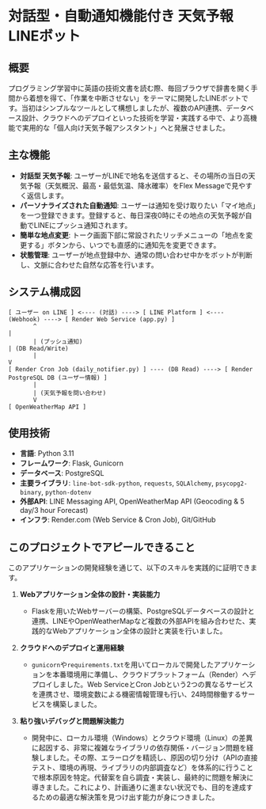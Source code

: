 # 対話型・自動通知機能付き 天気予報LINEボット

## 概要

プログラミング学習中に英語の技術文書を読む際、毎回ブラウザで辞書を開く手間から着想を得て、「作業を中断させない」をテーマに開発したLINEボットです。当初はシンプルなツールとして構想しましたが、複数のAPI連携、データベース設計、クラウドへのデプロイといった技術を学習・実践する中で、より高機能で実用的な「個人向け天気予報アシスタント」へと発展させました。

## 主な機能

* **対話型 天気予報**: ユーザーがLINEで地名を送信すると、その場所の当日の天気予報（天気概況、最高・最低気温、降水確率）をFlex Messageで見やすく返信します。
* **パーソナライズされた自動通知**: ユーザーは通知を受け取りたい「マイ地点」を一つ登録できます。登録すると、毎日深夜0時にその地点の天気予報が自動でLINEにプッシュ通知されます。
* **簡単な地点変更**: トーク画面下部に常設されたリッチメニューの「地点を変更する」ボタンから、いつでも直感的に通知先を変更できます。
* **状態管理**: ユーザーが地点登録中か、通常の問い合わせ中かをボットが判断し、文脈に合わせた自然な応答を行います。

## システム構成図

```
[ ユーザー on LINE ] <---- (対話) ----> [ LINE Platform ] <---- (Webhook) ----> [ Render Web Service (app.py) ]
       ^                                                                                   |
       | (プッシュ通知)                                                                    | (DB Read/Write)
       |                                                                                   V
[ Render Cron Job (daily_notifier.py) ] ---- (DB Read) ----> [ Render PostgreSQL DB (ユーザー情報) ]
       |
       | (天気予報を問い合わせ)
       V
[ OpenWeatherMap API ]
```

## 使用技術

* **言語**: Python 3.11
* **フレームワーク**: Flask, Gunicorn
* **データベース**: PostgreSQL
* **主要ライブラリ**: `line-bot-sdk-python`, `requests`, `SQLAlchemy`, `psycopg2-binary`, `python-dotenv`
* **外部API**: LINE Messaging API, OpenWeatherMap API (Geocoding & 5 day/3 hour Forecast)
* **インフラ**: Render.com (Web Service & Cron Job), Git/GitHub

## このプロジェクトでアピールできること

このアプリケーションの開発経験を通じて、以下のスキルを実践的に証明できます。

1.  **Webアプリケーション全体の設計・実装能力**
    * Flaskを用いたWebサーバーの構築、PostgreSQLデータベースの設計と連携、LINEやOpenWeatherMapなど複数の外部APIを組み合わせた、実践的なWebアプリケーション全体の設計と実装を行いました。

2.  **クラウドへのデプロイと運用経験**
    * `gunicorn`や`requirements.txt`を用いてローカルで開発したアプリケーションを本番環境用に準備し、クラウドプラットフォーム（Render）へデプロイしました。Web ServiceとCron Jobという2つの異なるサービスを連携させ、環境変数による機密情報管理も行い、24時間稼働するサービスを構築しました。

3.  **粘り強いデバッグと問題解決能力**
    * 開発中に、ローカル環境（Windows）とクラウド環境（Linux）の差異に起因する、非常に複雑なライブラリの依存関係・バージョン問題を経験しました。その際、エラーログを精読し、原因の切り分け（APIの直接テスト、環境の再現、ライブラリの内部調査など）を体系的に行うことで根本原因を特定。代替案を自ら調査・実装し、最終的に問題を解決に導きました。これにより、計画通りに進まない状況でも、目的を達成するための最適な解決策を見つけ出す能力が身につきました。